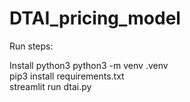 # DTAI_pricing_model

Run steps:

Install python3
python3 -m venv .venv </br>
pip3 install requirements.txt </br>
streamlit run dtai.py
